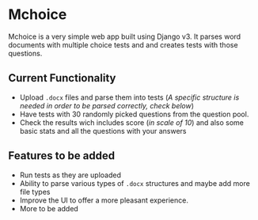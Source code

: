 # Mchoice

Mchoice is a very simple web app built using Django v3. It parses word documents with multiple choice tests and and creates tests with those questions.

## Current Functionality
* Upload `.docx` files and parse them into tests (_A specific structure is needed in order to be parsed correctly, check below_)
* Have tests with 30 randomly picked questions from the question pool.
* Check the results wich includes score (_in scale of 10_) and also some basic stats and all the questions with your answers


## Features to be added
* Run tests as they are uploaded
* Ability to parse various types of `.docx` structures and maybe add more file types
* Improve the UI to offer a more pleasant experience.
* More to be added
